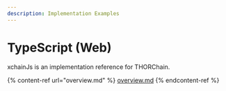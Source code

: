 ```yaml
---
description: Implementation Examples
---
```


# TypeScript (Web)

xchainJs is an implementation reference for THORChain.

{% content-ref url="overview.md" %}
[overview.md](overview.md)
{% endcontent-ref %}

